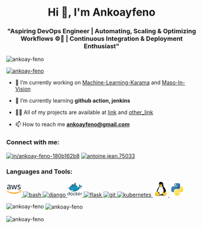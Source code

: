 <h1 align="center">Hi 👋, I'm Ankoayfeno</h1>
<h3 align="center">"Aspiring DevOps Engineer | Automating, Scaling & Optimizing Workflows ⚙️🚀 | Continuous Integration & Deployment Enthusiast"</h3>

<p align="left"> <img src="https://komarev.com/ghpvc/?username=ankoay-feno&label=Profile%20views&color=0e75b6&style=flat" alt="ankoay-feno" /> </p>

<p align="left"> <a href="https://github.com/ryo-ma/github-profile-trophy"><img src="https://github-profile-trophy.vercel.app/?username=ankoay-feno" alt="ankoay-feno" /></a> </p>

- 🔭 I’m currently working on [Machine-Learning-Karama](https://github.com/YvesLoic5/Machine-Learning-Karama) and [Maso-In-Vision](https://github.com/Malagasy-IT-worker/Maso-In-Vision.git)

- 🌱 I’m currently learning **github action, jenkins**

- 👨‍💻 All of my projects are available at [link](https://gitlab.com/internship4450447)  and [other_link](https://github.com/Ankoay-Feno?tab=repositories)

- 📫 How to reach me **ankoayfeno@gmail.com**

<h3 align="left">Connect with me:</h3>
<p align="left">
<a href="https://linkedin.com/in/ankoay-feno-180b162b8" target="blank"><img align="center" src="https://raw.githubusercontent.com/rahuldkjain/github-profile-readme-generator/master/src/images/icons/Social/linked-in-alt.svg" alt="in/ankoay-feno-180b162b8" height="30" width="40" /></a>
<a href="https://fb.com/antoine.jean.75033" target="blank"><img align="center" src="https://raw.githubusercontent.com/rahuldkjain/github-profile-readme-generator/master/src/images/icons/Social/facebook.svg" alt="antoine.jean.75033" height="30" width="40" /></a>
</p>

<h3 align="left">Languages and Tools:</h3>
<p align="left"> <a href="https://aws.amazon.com" target="_blank" rel="noreferrer"> <img src="https://raw.githubusercontent.com/devicons/devicon/master/icons/amazonwebservices/amazonwebservices-original-wordmark.svg" alt="aws" width="40" height="40"/> </a> <a href="https://www.gnu.org/software/bash/" target="_blank" rel="noreferrer"> <img src="https://www.vectorlogo.zone/logos/gnu_bash/gnu_bash-icon.svg" alt="bash" width="40" height="40"/> </a> <a href="https://www.djangoproject.com/" target="_blank" rel="noreferrer"> <img src="https://cdn.worldvectorlogo.com/logos/django.svg" alt="django" width="40" height="40"/> </a> <a href="https://www.docker.com/" target="_blank" rel="noreferrer"> <img src="https://raw.githubusercontent.com/devicons/devicon/master/icons/docker/docker-original-wordmark.svg" alt="docker" width="40" height="40"/> </a> <a href="https://flask.palletsprojects.com/" target="_blank" rel="noreferrer"> <img src="https://www.vectorlogo.zone/logos/pocoo_flask/pocoo_flask-icon.svg" alt="flask" width="40" height="40"/> </a> <a href="https://git-scm.com/" target="_blank" rel="noreferrer"> <img src="https://www.vectorlogo.zone/logos/git-scm/git-scm-icon.svg" alt="git" width="40" height="40"/> </a> <a href="https://kubernetes.io" target="_blank" rel="noreferrer"> <img src="https://www.vectorlogo.zone/logos/kubernetes/kubernetes-icon.svg" alt="kubernetes" width="40" height="40"/> </a> <a href="https://www.linux.org/" target="_blank" rel="noreferrer"> <img src="https://raw.githubusercontent.com/devicons/devicon/master/icons/linux/linux-original.svg" alt="linux" width="40" height="40"/> </a> <a href="https://www.python.org" target="_blank" rel="noreferrer"> <img src="https://raw.githubusercontent.com/devicons/devicon/master/icons/python/python-original.svg" alt="python" width="40" height="40"/> </a> </p>

<p><img align="left" src="https://github-readme-stats.vercel.app/api/top-langs?username=ankoay-feno&show_icons=true&locale=en&layout=compact" alt="ankoay-feno" /></p>

<p>&nbsp;<img align="center" src="https://github-readme-stats.vercel.app/api?username=ankoay-feno&show_icons=true&locale=en" alt="ankoay-feno" /></p>

<p><img align="center" src="https://github-readme-streak-stats.herokuapp.com/?user=ankoay-feno&" alt="ankoay-feno" /></p>

